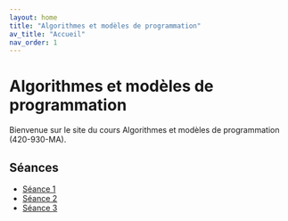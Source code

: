 ```yaml
---
layout: home
title: "Algorithmes et modèles de programmation"
av_title: "Accueil"
nav_order: 1
---
```


# Algorithmes et modèles de programmation

Bienvenue sur le site du cours Algorithmes et modèles de programmation (420-930-MA).

## Séances

- [Séance 1](seances/seance-1)
- [Séance 2](seances/seance-2)
- [Séance 3](seances/seance-3)
